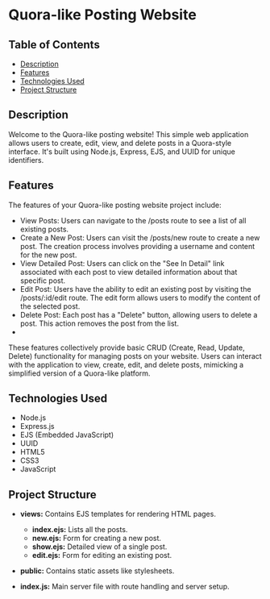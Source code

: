 # Quora-like Posting Website

## Table of Contents
- [Description](#description)
- [Features](#features)
- [Technologies Used](#technologies-used)
- [Project Structure](#project-structure)



## Description
Welcome to the Quora-like posting website! This simple web application allows users to create, edit, view, and delete posts in a Quora-style interface. It's built using Node.js, Express, EJS, and UUID for unique identifiers.

## Features
The features of your Quora-like posting website project include:

- View Posts: Users can navigate to the /posts route to see a list of all existing posts.
- Create a New Post: Users can visit the /posts/new route to create a new post. The creation process involves providing a username and content for the new post.
- View Detailed Post: Users can click on the "See In Detail" link associated with each post to view detailed information about that specific post.
- Edit Post: Users have the ability to edit an existing post by visiting the /posts/:id/edit route. The edit form allows users to modify the content of the selected post.
- Delete Post: Each post has a "Delete" button, allowing users to delete a post. This action removes the post from the list.
- 
These features collectively provide basic CRUD (Create, Read, Update, Delete) functionality for managing posts on your website. Users can interact with the application to view, create, edit, and delete posts, mimicking a simplified version of a Quora-like platform.

## Technologies Used
- Node.js
- Express.js
- EJS (Embedded JavaScript)
- UUID
- HTML5
- CSS3
- JavaScript

## Project Structure
- **views:** Contains EJS templates for rendering HTML pages.
  - **index.ejs:** Lists all the posts.
  - **new.ejs:** Form for creating a new post.
  - **show.ejs:** Detailed view of a single post.
  - **edit.ejs:** Form for editing an existing post.

- **public:** Contains static assets like stylesheets.

- **index.js:** Main server file with route handling and server setup.
